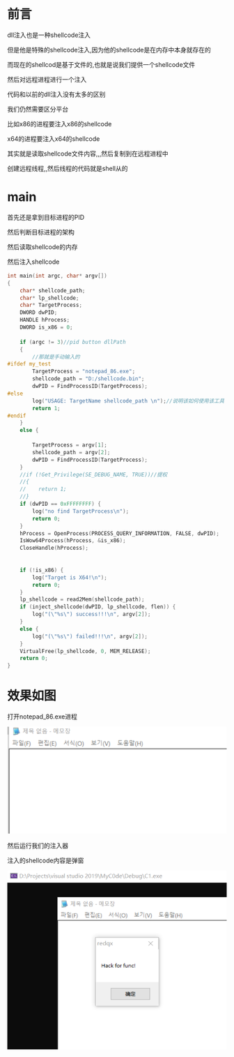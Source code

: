 

# 前言

dll注入也是一种shellcode注入

但是他是特殊的shellcode注入,因为他的shellcode是在内存中本身就存在的

而现在的shellcod是基于文件的,也就是说我们提供一个shellcode文件

然后对远程进程进行一个注入



代码和以前的dll注入没有太多的区别

我们仍然需要区分平台

比如x86的进程要注入x86的shellcode

x64的进程要注入x64的shellcode





其实就是读取shellcode文件内容,,,然后复制到在远程进程中

创建远程线程,,然后线程的代码就是shell从的



# main

首先还是拿到目标进程的PID

然后判断目标进程的架构

然后读取shellcode的内存

然后注入shellcode

```c++
int main(int argc, char* argv[])
{
    char* shellcode_path;
    char* lp_shellcode;
    char* TargetProcess;
    DWORD dwPID;
    HANDLE hProcess;
    DWORD is_x86 = 0;

    if (argc != 3)//pid button dllPath
    {
        //那就是手动输入的
#ifdef my_test
        TargetProcess = "notepad_86.exe";
        shellcode_path = "D:/shellcode.bin";
        dwPID = FindProcessID(TargetProcess);
#else
        log("USAGE: TargetName shellcode_path \n");//说明该如何使用该工具
        return 1;
#endif
    }
    else {

        TargetProcess = argv[1];
        shellcode_path = argv[2];
        dwPID = FindProcessID(TargetProcess);
    }
    //if (!Get_Privilege(SE_DEBUG_NAME, TRUE))//提权
    //{
    //    return 1;
    //}
    if (dwPID == 0xFFFFFFFF) {
        log("no find TargetProcess\n");
        return 0;
    }
    hProcess = OpenProcess(PROCESS_QUERY_INFORMATION, FALSE, dwPID);
    IsWow64Process(hProcess, &is_x86);
    CloseHandle(hProcess);


    if (!is_x86) {
        log("Target is X64!\n");
        return 0;
    }
    lp_shellcode = read2Mem(shellcode_path);
    if (inject_shellcode(dwPID, lp_shellcode, flen)) {
        log("(\"%s\") success!!!\n", argv[2]);
    }
    else {
        log("(\"%s\") failed!!!\n", argv[2]);
    }
    VirtualFree(lp_shellcode, 0, MEM_RELEASE);
    return 0;
}
```



# 效果如图



打开notepad_86.exe进程

![image-20230914214042811](./img/image-20230914214042811.png)



然后运行我们的注入器

注入的shellcode内容是弹窗

![image-20230914214130822](./img/image-20230914214130822.png)